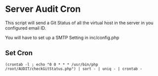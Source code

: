 # Server Audit Cron
This script will send a Git Status of all the virtual host in the server in you configured email ID.

You will have to set up a SMTP Setting in inc/config.php

## Set Cron 
```
(crontab -l ; echo "0 0 * * * /usr/bin/php /root/AUDIT/checkGitStatus.php") | sort - | uniq - | crontab -
```
